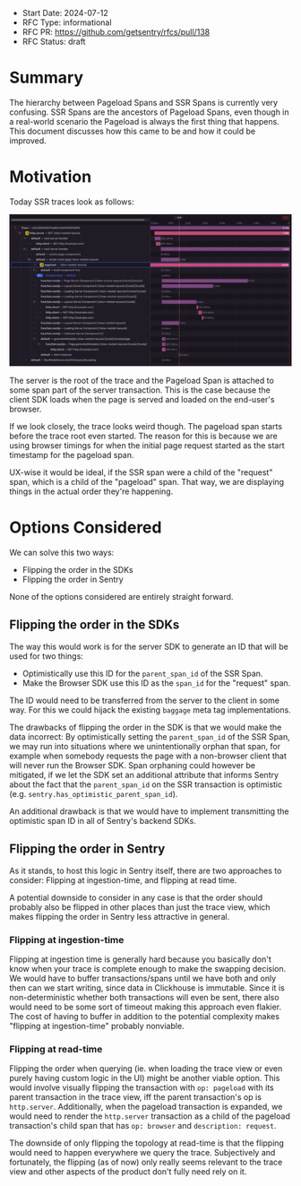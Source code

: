 - Start Date: 2024-07-12
- RFC Type: informational
- RFC PR: https://github.com/getsentry/rfcs/pull/138
- RFC Status: draft

# Summary

The hierarchy between Pageload Spans and SSR Spans is currently very confusing.
SSR Spans are the ancestors of Pageload Spans, even though in a real-world scenario the Pageload is always the first thing that happens.
This document discusses how this came to be and how it could be improved.

# Motivation

Today SSR traces look as follows:

![Confusing Trace with Pageload Span being longer than Trace Root](0138-confusing-trace.png)

The server is the root of the trace and the Pageload Span is attached to some span part of the server transaction.
This is the case because the client SDK loads when the page is served and loaded on the end-user's browser.

If we look closely, the trace looks weird though.
The pageload span starts before the trace root even started.
The reason for this is because we are using browser timings for when the initial page request started as the start timestamp for the pageload span.

UX-wise it would be ideal, if the SSR span were a child of the "request" span, which is a child of the "pageload" span.
That way, we are displaying things in the actual order they're happening.

# Options Considered

We can solve this two ways:

- Flipping the order in the SDKs
- Flipping the order in Sentry

None of the options considered are entirely straight forward.

## Flipping the order in the SDKs

The way this would work is for the server SDK to generate an ID that will be used for two things:

- Optimistically use this ID for the `parent_span_id` of the SSR Span.
- Make the Browser SDK use this ID as the `span_id` for the "request" span.

The ID would need to be transferred from the server to the client in some way.
For this we could hijack the existing `baggage` meta tag implementations.

The drawbacks of flipping the order in the SDK is that we would make the data incorrect:
By optimistically setting the `parent_span_id` of the SSR Span, we may run into situations where we unintentionally orphan that span, for example when somebody requests the page with a non-browser client that will never run the Browser SDK.
Span orphaning could however be mitigated, if we let the SDK set an additional attribute that informs Sentry about the fact that the `parent_span_id` on the SSR transaction is optimistic (e.g. `sentry.has_optimistic_parent_span_id`).

An additional drawback is that we would have to implement transmitting the optimistic span ID in all of Sentry's backend SDKs.

## Flipping the order in Sentry

As it stands, to host this logic in Sentry itself, there are two approaches to consider: Flipping at ingestion-time, and flipping at read time.

A potential downside to consider in any case is that the order should probably also be flipped in other places than just the trace view, which makes flipping the order in Sentry less attractive in general.

### Flipping at ingestion-time

Flipping at ingestion time is generally hard because you basically don't know when your trace is complete enough to make the swapping decision.
We would have to buffer transactions/spans until we have both and only then can we start writing, since data in Clickhouse is immutable.
Since it is non-deterministic whether both transactions will even be sent, there also would need to be some sort of timeout making this approach even flakier.
The cost of having to buffer in addition to the potential complexity makes "flipping at ingestion-time" probably nonviable.

### Flipping at read-time

Flipping the order when querying (ie. when loading the trace view or even purely having custom logic in the UI) might be another viable option.
This would involve visually flipping the transaction with `op: pageload` with its parent transaction in the trace view, iff the parent transaction's op is `http.server`.
Additionally, when the pageload transaction is expanded, we would need to render the `http.server` transaction as a child of the pageload transaction's child span that has `op: browser` and `description: request`.

The downside of only flipping the topology at read-time is that the flipping would need to happen everywhere we query the trace.
Subjectively and fortunately, the flipping (as of now) only really seems relevant to the trace view and other aspects of the product don't fully need rely on it.
